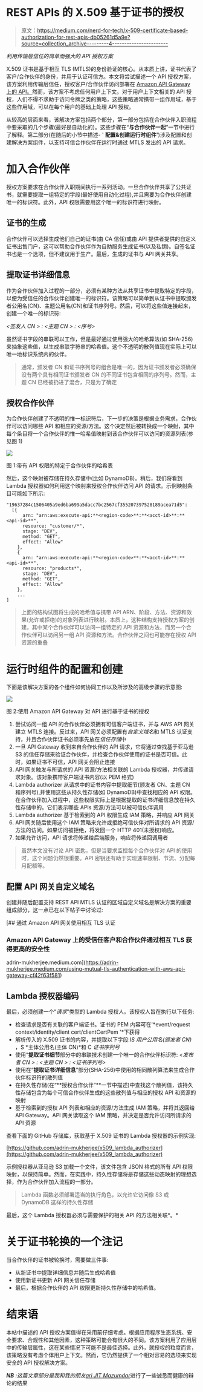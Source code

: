 # REST APIs 的 X.509 基于证书的授权

> 原文：<https://medium.com/nerd-for-tech/x-509-certificate-based-authorization-for-rest-apis-db05261d5a9e?source=collection_archive---------4----------------------->

*利用传输层信任的简单而强大的 API 授权方案*

X.509 证书是基于相互 TLS (MTLS)的身份验证的核心。从本质上讲，证书代表了客户/合作伙伴的身份，并用于认证可信方。本文将尝试描述一个 API 授权方案，该方案利用传输层信任，授权客户/合作伙伴访问部署在 [Amazon API Gateway 上的 API。](https://aws.amazon.com/api-gateway/)然而，该方案不考虑任何用户上下文。对于用户上下文相关的 API 授权，人们不得不求助于访问令牌之类的策略，这些策略通常携带一组作用域，基于这些作用域，可以在每个用户的基础上处理 API 授权。

从较高的层面来看，该解决方案包括两个部分，第一部分包括在合作伙伴入职流程中要采取的几个步骤(最好是自动化的)。这些步骤在“**与合作伙伴一起**”一节中进行了解释。第二部分(在随后的小节中描述- ' **配置&创建运行时组件'**)涉及配置和创建解决方案组件，以支持可信合作伙伴在运行时通过 MTLS 发出的 API 请求。

# 加入合作伙伴

授权方案要求在合作伙伴入职期间执行一系列活动。一旦合作伙伴共享了公共证书，就需要提取一组特定的字段(最好使用自动化过程),并且需要为合作伙伴创建唯一的标识符。此外，API 权限需要用这个唯一的标识符进行映射。

## 证书的生成

合作伙伴可以选择生成他们自己的证书(由 CA 信任)或由 API 提供者提供的自定义证书出售门户，这可以帮助合作伙伴作为自助服务生成证书(以及私钥)。自签名证书也是一个选项，但不建议用于生产。最后，生成的证书与 API 网关共享。

## 提取证书详细信息

作为合作伙伴加入过程的一部分，必须有某种方法从共享证书中提取特定的字段，以便为受信任的合作伙伴创建唯一的标识符。该策略可以简单到从证书中提取颁发者公用名(CN)、主题公用名(CN)和证书序列号。然后，可以将这些值连接起来，创建一个唯一的标识符:

*<签发人 CN > : <主题 CN > : <序号>*

虽然证书字段的串联可以工作，但是最好通过使用强大的哈希算法(如 SHA-256)来抽象这些值，以生成串联字符串的哈希值。这个不透明的散列值现在实际上可以唯一地标识系统内的伙伴。

> 通常，颁发者 CN 和证书序列号的组合是唯一的，因为证书颁发者必须确保没有两个具有相同证书颁发者 CN 的不同证书包含相同的序列号。然而，主题 CN 已经被扔进了混合，只是为了确定

## 授权合作伙伴

为合作伙伴创建了不透明的惟一标识符后，下一步的决策是根据业务需求，合作伙伴可以访问哪些 API 和相应的资源/方法。这个决定然后被转换成一个映射，其中每个条目将一个合作伙伴的惟一哈希值映射到该合作伙伴可以访问的资源列表(参见图 1)

![](img/b87f323cac17e47be5040f22a63c697c.png)

图 1:带有 API 权限的特定于合作伙伴的哈希表

然后，这个映射被存储在持久存储中(比如 DynamoDB)。稍后，我们将看到 Lambda 授权器如何利用这个映射来授权合作伙伴访问 API 的请求。示例映射条目可能如下所示:

```
"19637284c1506405a9ed6ba699a5dacc7bc2567cf355207397528189acea71d5":   
  [{
      arn: "arn:aws:execute-api:**<region-code>**:**<acct-id>**:**<api-id>**",
      resource: "customer/*",
      stage: "DEV",
      method: "GET",
      effect: "Allow"
    },
    {
      arn: "arn:aws:execute-api:**<region-code>**:**<acct-id>**:**<api-id>**",
      resource: "products*",
      stage: "DEV",
      method: "GET",
      effect: "Allow"
    }, 
    ...
]
```

> 上面的结构试图将生成的哈希值与携带 API ARN、阶段、方法、资源和效果(允许或拒绝)的对象列表进行映射。本质上，这种结构支持授权方案的创建，其中某个合作伙伴可以访问一组特定的 API 资源和方法，而另一个合作伙伴可以访问另一组 API 资源和方法。合作伙伴之间也可能存在授权 API 资源的重叠

# 运行时组件的配置和创建

下面是该解决方案的各个组件如何协同工作以及所涉及的高级步骤的示意图:

![](img/8f954bb7ee976f1634ea5044cec1ea74.png)

图 2:使用 Amazon API Gateway 对 API 进行基于证书的授权

1.  尝试访问一组 API 的合作伙伴必须拥有可信客户端证书，并与 AWS API 网关建立 MTLS 连接。反过来，API 网关必须配置有*自定义域名*和 MTLS 认证支持，并且合作伙伴证书必须事先放在*信任存储*中
2.  一旦 API Gateway 收到来自合作伙伴的 API 请求，它将通过查找基于亚马逊 S3 的信任存储来验证合作伙伴，并检查合作伙伴使用的证书是否可信。此时，如果证书不可信，API 网关会阻止连接
3.  API 网关触发与所请求的 API 资源/方法相关联的 Lambda 授权器，并传递请求对象。该对象携带客户端证书内容(以 PEM 格式)
4.  Lambda authorizer 从请求中的证书内容中提取细节(颁发者 CN、主题 CN 和序列号),并使用这些从持久性存储(如 DynamoDB)中查找相应的 API 权限。在合作伙伴加入过程中，这些权限实际上是根据提取的证书详细信息放在持久性存储中的。它们表示哪些 APIs 资源/方法可以被可信伙伴调用
5.  Lambda authorizer 基于检索到的 API 权限生成 IAM 策略，并响应 API 网关
6.  API 网关随后使用这个 IAM 策略来允许或拒绝可信伙伴对所请求的 API 资源/方法的访问。如果访问被拒绝，将发回一个 HTTP 401(未授权)响应。
7.  如果允许访问，API 请求将传递给后端服务，响应将传递回调用者

> 虽然本文没有讨论 API 密匙，但是当要求监控每个合作伙伴对 API 的使用时，这个问题仍然很重要。API 密钥还有助于实现速率限制、节流、分配每月配额等。

## 配置 API 网关自定义域名

创建并随后配置支持 REST API MTLS 认证的区域自定义域名是解决方案的重要组成部分，这一点已在以下帖子中讨论过:

[](https://adrin-mukherjee.medium.com/using-mutual-tls-authentication-with-aws-api-gateway-cf42f63f581) [## 通过 Amazon API 网关使用相互 TLS 认证

### Amazon API Gateway 上的受信任客户和合作伙伴通过相互 TLS 获得更高的安全性

adrin-mukherjee.medium.com](https://adrin-mukherjee.medium.com/using-mutual-tls-authentication-with-aws-api-gateway-cf42f63f581) 

## Lambda 授权器编码

最后，必须创建一个“*请求*”类型的 Lambda 授权人。该授权人旨在执行以下任务:

*   检查请求是否有关联的客户端证书。证书的 PEM 内容可在'*event/request context/identity/client cert/clientCertPem '*下获得
*   解析传入的 X.509 证书的内容，并提取以下字段:I*S 用户公用名(颁发者 CN)* ，S *主体公用名(主体 CN)*和 C *证书序列号*
*   使用“**提取证书细节**部分中的串联技术创建一个唯一的合作伙伴标识符: *<发布者 CN > : <主题 CN > : <证书序列号>*
*   使用在“**提取证书详细信息**”部分(SHA-256)中使用的相同散列算法来生成合作伙伴标识符的散列值
*   在持久性存储(在“**授权合作伙伴”**一节中描述)中查找这个散列值，该持久性存储包含为每个可信合作伙伴生成的这些散列值与相应的授权 API 和资源的映射
*   基于检索到的授权 API 列表和相应的资源/方法生成 IAM 策略，并将其返回给 API Gateway。API 网关读取这个 IAM 策略，并决定是否允许访问所请求的 API 资源

查看下面的 GitHub 存储库，获取基于 X.509 证书的 Lambda 授权器的示例实现:

[https://github.com/adrin-mukherjee/x509_lambda_authorizer](https://github.com/adrin-mukherjee/x509_lambda_authorizer)

示例授权器从亚马逊 S3 加载一个文件，该文件包含 JSON 格式的所有 API 权限映射，以保持简单。然而，在实践中，持久性存储将是存储这些动态映射的理想选择，作为合作伙伴加入流程的一部分。

> Lambda 函数必须部署适当的执行角色，以允许它访问像 S3 或 DynamoDB 这样的持久性存储

最后，这个 Lambda 授权器必须与需要保护的相关 API 的方法相关联*。*

# 关于证书轮换的一个注记

当合作伙伴的证书被轮换时，需要做三件事:

*   从新证书中提取详细信息并随后生成哈希值
*   使用新证书更新 API 网关信任存储
*   最后，根据合作伙伴的 API 权限更新持久性存储中的哈希值。

# 结束语

本帖中描述的 API 授权方案值得在采用前仔细考虑。根据应用程序生态系统、安全要求、合规性和其他因素，这种策略可能会有很大的不同。该方案利用了应用层中的传输层属性，这在某些情况下可能不是最佳选择。此外，就授权的粒度而言，该策略没有考虑个体用户上下文。然而，它仍然提供了一个相对容易的选项来实现安全的 API 授权解决方案。

***NB*** *:这篇文章部分是我和我的朋友*[*ari JIT Mazumdar*](https://medium.com/u/6299fff095fd?source=post_page-----db05261d5a9e--------------------------------)进行了一些诚恳而健康的辩论的结果